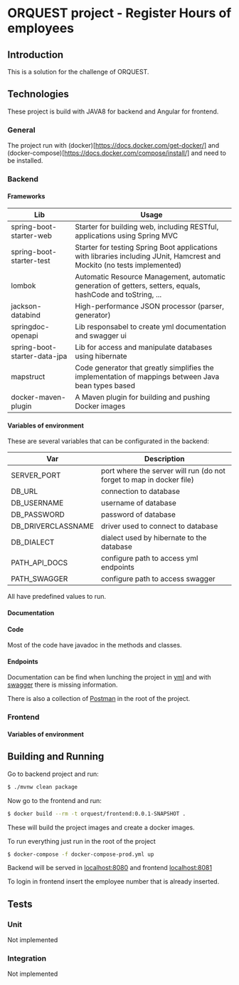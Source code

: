 # ORQUEST project - Register Hours of employees

## Introduction
This is a solution for the challenge of ORQUEST.

## Technologies
These project is build with JAVA8 for backend and Angular for frontend.

### General
The project run with (docker)[https://docs.docker.com/get-docker/] and (docker-compose)[https://docs.docker.com/compose/install/] and need to be installed.

### Backend

#### Frameworks

| Lib | Usage |
| --- | --- |
| spring-boot-starter-web| Starter for building web, including RESTful, applications using Spring MVC |
| spring-boot-starter-test | Starter for testing Spring Boot applications with libraries including JUnit, Hamcrest and Mockito (no tests implemented) |
| lombok | Automatic Resource Management, automatic generation of getters, setters, equals, hashCode and toString, ... |
| jackson-databind | High-performance JSON processor (parser, generator) |
| springdoc-openapi | Lib responsabel to create yml documentation and swagger ui |
| spring-boot-starter-data-jpa | Lib for access and manipulate databases using hibernate |
| mapstruct | Code generator that greatly simplifies the implementation of mappings between Java bean types based |
| docker-maven-plugin | A Maven plugin for building and pushing Docker images |

#### Variables of environment
These are several variables that can be configurated in the backend:

| Var | Description |
| --- | --- |
| SERVER_PORT | port where the server will run (do not forget to map in docker file) |
| DB_URL | connection to database |
| DB_USERNAME | username of database |
| DB_PASSWORD | password of database |
| DB_DRIVERCLASSNAME | driver used to connect to database |
| DB_DIALECT | dialect used by hibernate to the database |
| PATH_API_DOCS | configure path to access yml endpoints | 
| PATH_SWAGGER | configure path to access swagger |

All have predefined values to run.

#### Documentation 

#### Code
Most of the code have javadoc in the methods and classes.

#### Endpoints
Documentation can be find when lunching the project in [yml](http://localhost:8080/api-docs.yaml) and with [swagger](http://localhost:8080/swagger.html) there is missing information. 

There is also a collection of [Postman](https://www.getpostman.com/) in the root of the project.

### Frontend

#### Variables of environment

## Building and Running
Go to backend project and run:
```bash
$ ./mvnw clean package
```

Now go to the frontend and run:
```bash
$ docker build --rm -t orquest/frontend:0.0.1-SNAPSHOT .
```

These will build the project images and create a docker images.

To run everything just run in the root of the project
```bash
$ docker-compose -f docker-compose-prod.yml up
```

Backend will be served in [localhost:8080](localhost:8080) and frontend [localhost:8081](localhost:8081)

To login in frontend insert the employee number that is already inserted.

## Tests

### Unit
Not implemented

### Integration
Not implemented
